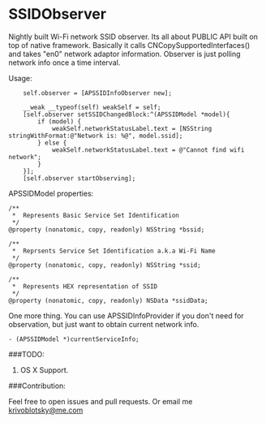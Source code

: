 # SSIDObserver

Nightly built Wi-Fi network SSID observer. 
Its all about PUBLIC API built on top of <SystemConfiguration> native framework. Basically it calls CNCopySupportedInterfaces() and takes "en0" network adaptor information. Observer is just polling network info once a time interval.

Usage:
```objc
    self.observer = [APSSIDInfoObserver new];

    __weak __typeof(self) weakSelf = self;
    [self.observer setSSIDChangedBlock:^(APSSIDModel *model){
        if (model) {
            weakSelf.networkStatusLabel.text = [NSString stringWithFormat:@"Network is: %@", model.ssid];
        } else {
            weakSelf.networkStatusLabel.text = @"Cannot find wifi network";
        }
    }];
    [self.observer startObserving];
```

APSSIDModel properties:

```objc
/**
 *  Represents Basic Service Set Identification
 */
@property (nonatomic, copy, readonly) NSString *bssid;

/**
 *  Reprsents Service Set Identification a.k.a Wi-Fi Name
 */
@property (nonatomic, copy, readonly) NSString *ssid;

/**
 *  Represents HEX representation of SSID
 */
@property (nonatomic, copy, readonly) NSData *ssidData;
```

One more thing. You can use APSSIDInfoProvider if you don't need for observation, but just want to obtain current network info.

```objc
- (APSSIDModel *)currentServiceInfo;
```

###TODO:

1. OS X Support.

###Contribution:

Feel free to open issues and pull requests. Or email me krivoblotsky@me.com
